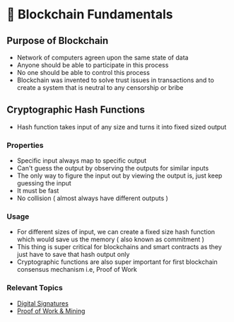 # 🔗 Blockchain Fundamentals

## Purpose of Blockchain

- Network of computers agreen upon the same state of data
- Anyone should be able to participate in this process
- No one should be able to control this process
- Blockchain was invented to solve trust issues in transactions and to create a system that is neutral to any censorship or bribe

## Cryptographic Hash Functions

- Hash function takes input of any size and turns it into fixed sized output

### Properties

- Specific input always map to specific output
- Can't guess the output by observing the outputs for similar inputs
- The only way to figure the input out by viewing the output is, just keep guessing the input
- It must be fast
- No collision ( almost always have different outputs )

### Usage

- For different sizes of input, we can create a fixed size hash function which would save us the memory ( also known as commitment )
- This thing is super critical for blockchains and smart contracts as they just have to save that hash output only
- Cryptographic functions are also super important for first blockchain consensus mechanism i.e, Proof of Work

### Relevant Topics

- [Digital Signatures](./Digital_Signatures.md)
- [Proof of Work & Mining](./Proof_of_Work.md)
